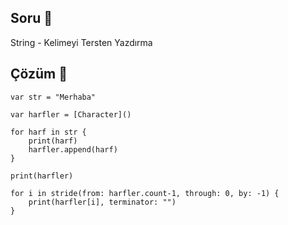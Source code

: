 ## Soru 📖
String - Kelimeyi Tersten Yazdırma
## Çözüm 🔨

```
var str = "Merhaba"

var harfler = [Character]()

for harf in str {
	print(harf)
	harfler.append(harf)
}

print(harfler)

for i in stride(from: harfler.count-1, through: 0, by: -1) {
	print(harfler[i], terminator: "")
}


```
